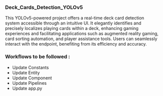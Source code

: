 
### Deck_Cards_Detection_YOLOv5

This YOLOv5-powered project offers a real-time deck card detection system accessible through an intuitive UI. It elegantly identifies and precisely localizes playing cards within a deck, enhancing gaming experiences and facilitating applications such as augmented reality gaming, card sorting automation, and player assistance tools. Users can seamlessly interact with the endpoint, benefiting from its efficiency and accuracy.


### Workflows to be followed :
* Update Constants
* Update Entity
* Update Component
* Update Pipelines
* Update app.py

